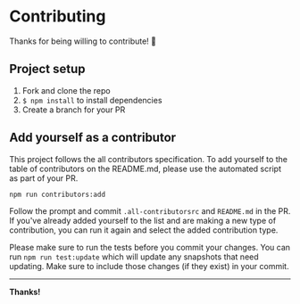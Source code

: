 # Contributing

Thanks for being willing to contribute! 🙂

## Project setup

1. Fork and clone the repo
2. `$ npm install` to install dependencies
3. Create a branch for your PR

## Add yourself as a contributor

This project follows the all contributors specification. To add yourself to the table of contributors on the README.md, please use the automated script as part of your PR.

```console
npm run contributors:add
```

Follow the prompt and commit `.all-contributorsrc` and `README.md` in the PR.
If you've already added yourself to the list and are making
a new type of contribution, you can run it again and select the added
contribution type.

Please make sure to run the tests before you commit your changes. You can run
`npm run test:update` which will update any snapshots that need updating.
Make sure to include those changes (if they exist) in your commit.

<hr />

**Thanks!**
